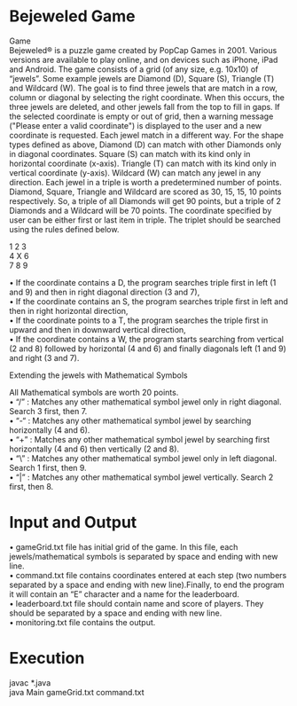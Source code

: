 # Bejeweled Game

Game  
Bejeweled® is a puzzle game created by PopCap Games in 2001. Various versions are available to play online, and on devices such as iPhone, 
iPad and Android. The game consists of a grid (of any size, e.g. 10x10) of “jewels”. Some example jewels are Diamond (D), 
Square (S), Triangle (T) and Wildcard (W). The goal is to find three jewels that are match in a row, column or diagonal by selecting the right 
coordinate. When this occurs, the three jewels are deleted, and other jewels fall from the top to fill in gaps. If the selected coordinate is empty 
or out of grid, then a warning message ("Please enter a valid coordinate") is displayed to the user and a new coordinate is requested.
Each jewel match in a different way. For the shape types defined as above, Diamond (D) can match with other Diamonds only in diagonal coordinates. 
Square (S) can match with its kind only in horizontal coordinate (x-axis). Triangle (T) can match with its kind only in vertical coordinate (y-axis). 
Wildcard (W) can match any jewel in any direction. Each jewel in a triple is worth a predetermined number of points. Diamond, Square, Triangle and Wildcard 
are scored as 30, 15, 15, 10 points respectively. So, a triple of all Diamonds will get 90 points, but a triple of 2 Diamonds and a Wildcard will be 70 points. 
The coordinate specified by user can be either first or last item in triple. The triplet should be searched using the rules defined below.
  
  1 2 3  
  4 X 6  
  7 8 9  
  
• If the coordinate contains a D, the program searches triple first in left (1 and 9) and then in right diagonal direction (3 and 7),  
• If the coordinate contains an S, the program searches triple first in left and then in right horizontal direction,  
• If the coordinate points to a T, the program searches the triple first in upward and then in downward vertical direction,  
• If the coordinate contains a W, the program starts searching from vertical (2 and 8) followed by horizontal (4 and 6) and finally diagonals left (1 and 9) and right (3 and 7).

Extending the jewels with Mathematical Symbols

All Mathematical symbols are worth 20 points.  
• “/” : Matches any other mathematical symbol jewel only in right diagonal. Search 3 first, then 7.  
• “-“ : Matches any other mathematical symbol jewel by searching horizontally (4 and 6).  
• “+” : Matches any other mathematical symbol jewel by searching first horizontally (4 and 6) then vertically (2 and 8).  
• “\” : Matches any other mathematical symbol jewel only in left diagonal. Search 1 first, then 9.  
• “|” : Matches any other mathematical symbol jewel vertically. Search 2 first, then 8.

# Input and Output
• gameGrid.txt file has initial grid of the game. In this file, each jewels/mathematical symbols is separated by space and ending with new line.  
• command.txt file contains coordinates entered at each step (two numbers separated by a space and ending with new line).Finally, to end the program it will contain an “E” character and a name for the leaderboard.  
• leaderboard.txt file should contain name and score of players. They should be separated by a space and ending with new line.  
• monitoring.txt file contains the output.  

# Execution
  javac *.java  
  java Main gameGrid.txt command.txt
